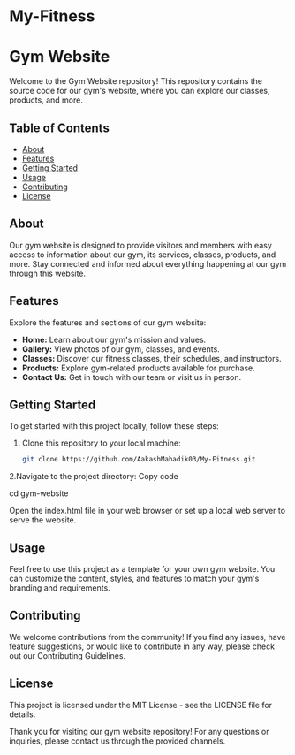 # My-Fitness
# Gym Website

Welcome to the Gym Website repository! This repository contains the source code for our gym's website, where you can explore our classes, products, and more.

## Table of Contents
- [About](#about)
- [Features](#features)
- [Getting Started](#getting-started)
- [Usage](#usage)
- [Contributing](#contributing)
- [License](#license)

## About
Our gym website is designed to provide visitors and members with easy access to information about our gym, its services, classes, products, and more. Stay connected and informed about everything happening at our gym through this website.

## Features
Explore the features and sections of our gym website:

- **Home:** Learn about our gym's mission and values.
- **Gallery:** View photos of our gym, classes, and events.
- **Classes:** Discover our fitness classes, their schedules, and instructors.
- **Products:** Explore gym-related products available for purchase.
- **Contact Us:** Get in touch with our team or visit us in person.

## Getting Started
To get started with this project locally, follow these steps:

1. Clone this repository to your local machine:
   ```sh
   git clone https://github.com/AakashMahadik03/My-Fitness.git


2.Navigate to the project directory:
Copy code

cd gym-website

Open the index.html file in your web browser or set up a local web server to serve the website.

## Usage
Feel free to use this project as a template for your own gym website. You can customize the content, styles, and features to match your gym's branding and requirements.

## Contributing
We welcome contributions from the community! If you find any issues, have feature suggestions, or would like to contribute in any way, please check out our Contributing Guidelines.

## License
This project is licensed under the MIT License - see the LICENSE file for details.

Thank you for visiting our gym website repository! For any questions or inquiries, please contact us through the provided channels.
